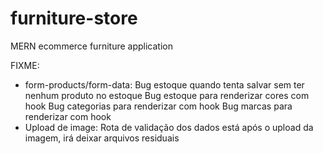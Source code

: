 # furniture-store
MERN ecommerce furniture application

FIXME:
  - form-products/form-data:
    Bug estoque quando tenta salvar sem ter nenhum produto no estoque
    Bug estoque para renderizar cores com hook
    Bug categorias para renderizar com hook
    Bug marcas para renderizar com hook
  - Upload de image:
    Rota de validação dos dados está após o upload da imagem, irá deixar arquivos residuais